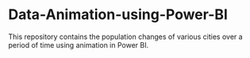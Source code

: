 # Data-Animation-using-Power-BI
This repository contains the population changes of various cities over a period of time using animation in Power BI.
